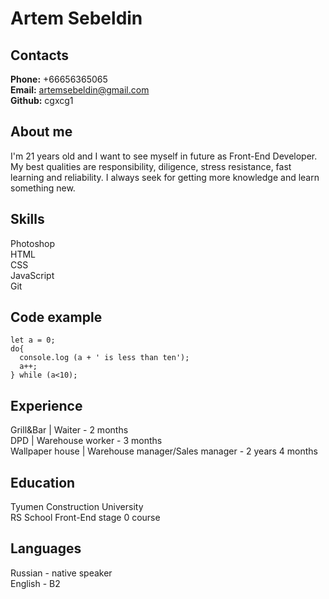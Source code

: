 # Artem Sebeldin

## Contacts
**Phone:** +66656365065\
**Email:** artemsebeldin@gmail.com\
**Github:** cgxcg1

## About me
I'm 21 years old and I want to see myself in future as Front-End Developer. My best qualities  are responsibility, diligence, stress resistance, fast learning and reliability. I always seek for getting more knowledge and learn something new.

## Skills
Photoshop\
HTML\
CSS\
JavaScript\
Git

## Code example
```
let a = 0;
do{
  console.log (a + ' is less than ten');
  a++;
} while (a<10);
```

## Experience
Grill&Bar | Waiter - 2 months\
DPD | Warehouse worker - 3 months\
Wallpaper house | Warehouse manager/Sales manager - 2 years 4 months

## Education
Tyumen Construction University\
RS School Front-End stage 0 course

## Languages
Russian - native speaker\
English - B2